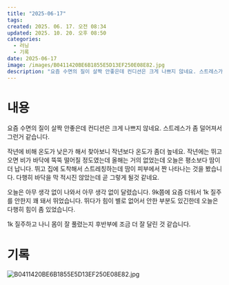 ```yaml
---
title: "2025-06-17"
tags:
created: 2025. 06. 17. 오전 08:34
updated: 2025. 10. 20. 오후 08:50
categories:
  - 러닝
  - 기록
date: 2025-06-17
image: /images/B0411420BE6B1855E5D13EF250E08E82.jpg
description: "요즘 수면의 질이 살짝 안좋은데 컨디션은 크게 나쁘지 않네요. 스트레스가 좀 덜어져서 그런거 같습니다. 작년에 비해 온도가 낮은가 해서 찾아보니 작년보다 온도가 좀더 높네요. 작년에는 뛰고 오면 비가 바닥에 뚝뚝 떨어질 정도였는데 올해는 거의 없었는데 오늘은 평소보다 땀이 더 납니다. "
---
```


# 내용

요즘 수면의 질이 살짝 안좋은데 컨디션은 크게 나쁘지 않네요. 스트레스가 좀 덜어져서 그런거 같습니다.

작년에 비해 온도가 낮은가 해서 찾아보니 작년보다 온도가 좀더 높네요. 작년에는 뛰고 오면 비가 바닥에 뚝뚝 떨어질 정도였는데 올해는 거의 없었는데 오늘은 평소보다 땀이 더 납니다. 뛰고 집에 도착해서 스트레칭하는데 땀이 피부에서 짠 나타나는 것을 봤습니다. 다행히 바닥을 막 적시진 않았는데 곧 그렇게 될것 같네요.

오늘은 아무 생각 없이 나와서 아무 생각 없이 달렸습니다. 9k쯤에 요즘 더워서 1k 질주를 안한지 꽤 돼서 뛰었습니다. 뛰다가 힘이 별로 없어서 안한 부분도 있긴한데 오늘은 다행히 힘이 좀 있었습니다.

1k 질주하고 나니 몸이 잘 풀렸는지 후반부에 조금 더 잘 달린 것 같습니다.

# 기록
 ![B0411420BE6B1855E5D13EF250E08E82.jpg](/images/B0411420BE6B1855E5D13EF250E08E82.jpg)
